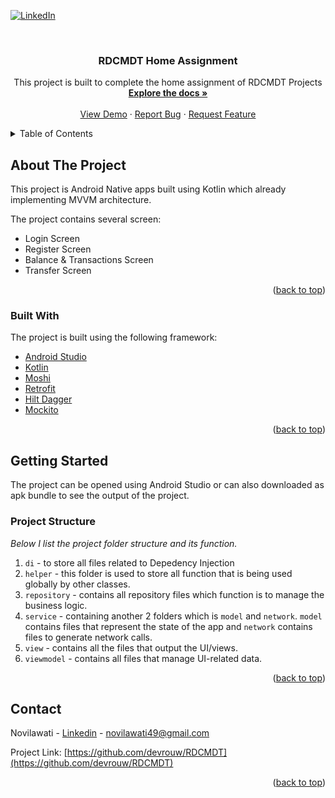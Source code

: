 <div id="top"></div>

[![LinkedIn][linkedin-shield]][linkedin-url]



<!-- PROJECT LOGO -->
<br />
<div align="center">

  <h3 align="center">RDCMDT Home Assignment</h3>

  <p align="center">
    This project is built to complete the home assignment of RDCMDT Projects
    <br />
    <a href="https://github.com/devrouw/RDCMDT"><strong>Explore the docs »</strong></a>
    <br />
    <br />
    <a href="https://github.com/devrouw/RDCMDT">View Demo</a>
    ·
    <a href="https://github.com/devrouw/RDCMDT/issues">Report Bug</a>
    ·
    <a href="https://github.com/devrouw/RDCMDT/issues">Request Feature</a>
  </p>
</div>



<!-- TABLE OF CONTENTS -->
<details>
  <summary>Table of Contents</summary>
  <ol>
    <li>
      <a href="#about-the-project">About The Project</a>
      <ul>
        <li><a href="#built-with">Built With</a></li>
      </ul>
    </li>
    <li>
      <a href="#getting-started">Getting Started</a>
      <ul>
        <li><a href="#prerequisites">Prerequisites</a></li>
        <li><a href="#installation">Installation</a></li>
      </ul>
    </li>
    <li><a href="#usage">Usage</a></li>
    <li><a href="#roadmap">Roadmap</a></li>
    <li><a href="#contributing">Contributing</a></li>
    <li><a href="#license">License</a></li>
    <li><a href="#contact">Contact</a></li>
    <li><a href="#acknowledgments">Acknowledgments</a></li>
  </ol>
</details>



<!-- ABOUT THE PROJECT -->
## About The Project

This project is Android Native apps built using Kotlin which already implementing MVVM architecture.

The project contains several screen:
* Login Screen
* Register Screen
* Balance & Transactions Screen
* Transfer Screen

<p align="right">(<a href="#top">back to top</a>)</p>



### Built With

The project is built using the following framework:

* [Android Studio](https://developer.android.com/studio)
* [Kotlin](https://kotlinlang.org/)
* [Moshi](https://github.com/square/moshi)
* [Retrofit](https://square.github.io/retrofit/)
* [Hilt Dagger](https://dagger.dev/hilt/)
* [Mockito](https://site.mockito.org/)

<p align="right">(<a href="#top">back to top</a>)</p>



<!-- GETTING STARTED -->
## Getting Started

The project can be opened using Android Studio or can also downloaded as apk bundle to see the output of the project.


### Project Structure

_Below I list the project folder structure and its function._

1. `di` - to store all files related to Depedency Injection
2. `helper` - this folder is used to store all function that is being used globally by other classes.
3. `repository` - contains all repository files which function is to manage the business logic.
4. `service` - containing another 2 folders which is `model` and `network`. `model` contains files that represent the state of the app and `network` contains files to generate network calls.
5. `view` - contains all the files that output the UI/views.
6. `viewmodel` - contains all files that manage UI-related data.

<p align="right">(<a href="#top">back to top</a>)</p>


<!-- CONTACT -->
## Contact

Novilawati - [Linkedin](https://www.linkedin.com/in/novi-lawati-350710113/) - novilawati49@gmail.com

Project Link: [https://github.com/devrouw/RDCMDT](https://github.com/devrouw/RDCMDT)

<p align="right">(<a href="#top">back to top</a>)</p>


<!-- MARKDOWN LINKS & IMAGES -->
[linkedin-shield]: https://img.shields.io/badge/-LinkedIn-black.svg?style=for-the-badge&logo=linkedin&colorB=555
[linkedin-url]: https://www.linkedin.com/in/novi-lawati-350710113
[product-screenshot]: images/screenshot.png
